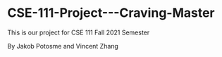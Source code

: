 # CSE-111-Project---Craving-Master

This is our project for CSE 111 Fall 2021 Semester

By Jakob Potosme and Vincent Zhang
